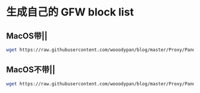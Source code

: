 # 生成自己的 GFW block list

## MacOS带||

``` sh
wget https://raw.githubusercontent.com/wooodypan/blog/master/Proxy/PandaImageURL.txt && sed -e 's/^/||/' PandaImageURL.txt > myGFWList.txt
```

## MacOS不带||

``` sh
wget https://raw.githubusercontent.com/wooodypan/blog/master/Proxy/PandaImageURL.txt
```
